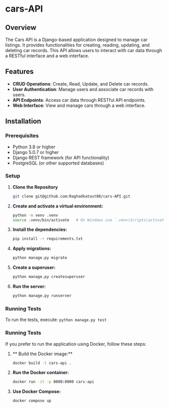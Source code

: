 # cars-API

## Overview

The Cars API is a Django-based application designed to manage car listings. It provides functionalities for creating, reading, updating, and deleting car records. This API allows users to interact with car data through a RESTful interface and a web interface.

## Features

- **CRUD Operations**: Create, Read, Update, and Delete car records.
- **User Authentication**: Manage users and associate car records with users.
- **API Endpoints**: Access car data through RESTful API endpoints.
- **Web Interface**: View and manage cars through a web interface.

## Installation

### Prerequisites

- Python 3.8 or higher
- Django 5.0.7 or higher
- Django REST framework (for API functionality)
- PostgreSQL (or other supported databases)

### Setup

1. **Clone the Repository**

   ```bash
   git clone git@github.com:Raghadkatout08/cars-API.git


2. **Create and activate a virtual environment:**
    ```bash
    python -m venv .venv
    source .venv/bin/activate   # On Windows use `.venv\Scripts\activate`

3. **Install the dependencies:**
    ```bash
    pip install -r requirements.txt

4. **Apply migrations:**
    ```bash
    python manage.py migrate
    
5. **Create a superuser:**
    ```bash
    python manage.py createsuperuser

6. **Run the server:**
    ```bash
    python manage.py runserver

### Running Tests
To run the tests, execute:
    ```python manage.py test```

### Running Tests
If you prefer to run the application using Docker, follow these steps:
1. ** Build the Docker image:**
   ```bash
   docker build -t cars-api .

2. **Run the Docker container:**
   ```bash
   docker run -it -p 8000:8000 cars-api

3. **Use Docker Compose:**
   ```bash
   docker compose up

   



